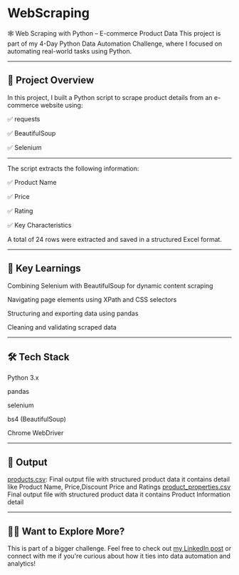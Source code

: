 # WebScraping
🕸️ Web Scraping with Python – E-commerce Product Data
This project is part of my 4-Day Python Data Automation Challenge, where I focused on automating real-world tasks using Python.

---
## 📌 Project Overview
In this project, I built a Python script to scrape product details from an e-commerce website using:

✅ requests

✅ BeautifulSoup

✅ Selenium

---
The script extracts the following information:

✅ Product Name

✅ Price

✅ Rating

✅ Key Characteristics

A total of 24 rows were extracted and saved in a structured Excel format.

---
## 🧠 Key Learnings
Combining Selenium with BeautifulSoup for dynamic content scraping

Navigating page elements using XPath and CSS selectors

Structuring and exporting data using pandas

Cleaning and validating scraped data

---
## 🛠️ Tech Stack
Python 3.x

pandas

selenium

bs4 (BeautifulSoup)

Chrome WebDriver

---
## 📂 Output
[products.csv](products.csv): Final output file with structured product data it contains detail like Product Name, Price,Discount Price and Ratings
[product_properties.csv](product_properties.csv) Final output file with structured product data it contains Product Information detail

---
## 🙋‍♂️ Want to Explore More?
This is part of a bigger challenge. Feel free to check out [my LinkedIn post](https://www.linkedin.com/posts/shrishti-agarwal-2a356a179_dataautomation-python-hackerrank-activity-7312849023315427329-otrC?utm_source=share&utm_medium=member_desktop&rcm=ACoAACpDdxsBKyiVKnfLLewO2siOKOBOcQ8V41o) or connect with me if you're curious about how it ties into data automation and analytics!
